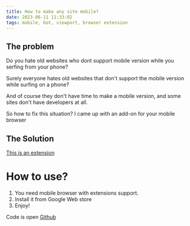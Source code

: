 ```yaml
---
title: How to make any site mobile?
date: 2023-06-11 11:33:02
tags: mobile, bot, viewport, browser extension
---
```


## The problem

Do you hate old websites who dont support mobile version while you serfing from your phone?

Surely everyone hates old websites that don't support the mobile version while surfing on a phone?

And of course they don't have time to make a mobile version, and some sites don't have developers at all.

So how to fix this situation? I came up with an add-on for your mobile browser

## The Solution

[This is an extension](https://chrome.google.com/webstore/detail/make-mobile-view/ohfappdhdoofhbiajcdakoicdpfpkggn?hl=en&authuser=0)

# How to use?

1. You need mobile browser with extensions support.
2. Install it from Google Web store
3. Enjoy!


Code is open
[Github](https://github.com/albertincx/browser-extension-makeMobileView)
